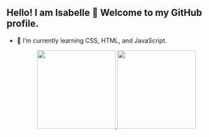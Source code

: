 ## Hello! I am Isabelle 🤩 Welcome to my GitHub profile. 

- 🌱 I’m currently learning CSS, HTML, and JavaScript.
<div align="center">
  <a href="https://github.com/isabdch">
  <img height="180em" src="https://github-readme-stats.vercel.app/api?username=isabdch&show_icons=true&theme=deep-purple&include_all_commits=true&count_private=true"/>
  <img height="180em" src="https://github-readme-stats.vercel.app/api/top-langs/?username=isabdch&layout=compact&langs_count=7&theme=deep-purple"/>
</div>
